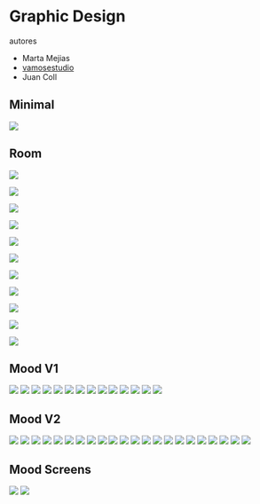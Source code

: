# Graphic Design

autores

* Marta Mejias
* [vamosestudio](http://www.vamosestudio.com/)
* Juan Coll 

## Minimal

![](../../../.gitbook/assets/shine-studies-gfx-design-1-.jpg)

## Room

![](../../../.gitbook/assets/shine-studies-gfx-design-2-.jpg)

![](../../../.gitbook/assets/shine-studies-gfx-design-3-.jpg)

![](../../../.gitbook/assets/shine-studies-gfx-design-4-.jpg)

![](../../../.gitbook/assets/shine-studies-gfx-design-5-.jpg)

![](../../../.gitbook/assets/shine-studies-gfx-design-6-.jpg)

![](../../../.gitbook/assets/shine-studies-gfx-design-7-.jpg)

![](../../../.gitbook/assets/shine-studies-gfx-design-8-.jpg)

![](../../../.gitbook/assets/shine-studies-gfx-design-9-.jpg)

![](../../../.gitbook/assets/shine-studies-gfx-design-10-.jpg)

![](../../../.gitbook/assets/shine-studies-gfx-design-11-.jpg)

![](../../../.gitbook/assets/shine-studies-gfx-design-12-.jpg)

## Mood V1

![](../../../.gitbook/assets/shine-studies-gfx-design-13-.jpg) ![](../../../.gitbook/assets/shine-studies-gfx-design-14-.jpg) ![](../../../.gitbook/assets/shine-studies-gfx-design-15-.jpg) ![](../../../.gitbook/assets/shine-studies-gfx-design-16-.jpg) ![](../../../.gitbook/assets/shine-studies-gfx-design-17-.jpg) ![](../../../.gitbook/assets/shine-studies-gfx-design-18-.jpg) ![](../../../.gitbook/assets/shine-studies-gfx-design-19-.jpg) ![](../../../.gitbook/assets/shine-studies-gfx-design-20-.jpg) ![](../../../.gitbook/assets/shine-studies-gfx-design-21-.jpg) ![](../../../.gitbook/assets/shine-studies-gfx-design-22-.jpg) ![](../../../.gitbook/assets/shine-studies-gfx-design-23-.jpg) ![](../../../.gitbook/assets/shine-studies-gfx-design-24-.jpg) ![](../../../.gitbook/assets/shine-studies-gfx-design-25-.jpg) ![](../../../.gitbook/assets/shine-studies-gfx-design-26-.jpg)

## Mood V2

![](../../../.gitbook/assets/shine-studies-gfx-design-26-.jpg) ![](../../../.gitbook/assets/shine-studies-gfx-design-27-.jpg) ![](../../../.gitbook/assets/shine-studies-gfx-design-28-.jpg) ![](../../../.gitbook/assets/shine-studies-gfx-design-29-.jpg) ![](../../../.gitbook/assets/shine-studies-gfx-design-30-.jpg) ![](../../../.gitbook/assets/shine-studies-gfx-design-31-.jpg) ![](../../../.gitbook/assets/shine-studies-gfx-design-32-.jpg) ![](../../../.gitbook/assets/shine-studies-gfx-design-33-.jpg) ![](../../../.gitbook/assets/shine-studies-gfx-design-34-.jpg) ![](../../../.gitbook/assets/shine-studies-gfx-design-35-.jpg) ![](../../../.gitbook/assets/shine-studies-gfx-design-36-.jpg) ![](../../../.gitbook/assets/shine-studies-gfx-design-37-.jpg) ![](../../../.gitbook/assets/shine-studies-gfx-design-38-.jpg) ![](../../../.gitbook/assets/shine-studies-gfx-design-39-.jpg) ![](../../../.gitbook/assets/shine-studies-gfx-design-40-.jpg) ![](../../../.gitbook/assets/shine-studies-gfx-design-41-.jpg) ![](../../../.gitbook/assets/shine-studies-gfx-design-42-.jpg) ![](../../../.gitbook/assets/shine-studies-gfx-design-43-.jpg) ![](../../../.gitbook/assets/shine-studies-gfx-design-44-.jpg) ![](../../../.gitbook/assets/shine-studies-gfx-design-45-.jpg) ![](../../../.gitbook/assets/shine-studies-gfx-design-46-.jpg) ![](../../../.gitbook/assets/shine-studies-gfx-design-47-.jpg)

## Mood Screens

![](../../../.gitbook/assets/shine-studies-gfx-design-48-.jpg) ![](../../../.gitbook/assets/shine-studies-gfx-design-49-.jpg)

